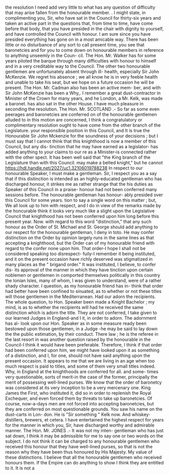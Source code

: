 the resolution I need add very little to what has any question of difficulty that may arise fallen from the honourable member. . I might state, in complimenting you, Sir, who have sat in the Council for thirty-six years and taken an active part in the questions that, from time to time, have come before that body, that you have presided in the chair with dignity to yourself, and have controlled the Council with honour. I am sure since you have presided everything has gone on in a most amicable way. There has been little or no disturbance of any sort to call present time, you see that baronetcies and for you to come down on honourable members in reference to anything unseemly in the Coun- cil. The Hon. Mr. Walker has for some years piloted the barque through many difficulties with honour to himself and in a very creditable way to the Council. The other two honourable gentlemen are unfortunately absent through ill- health, especially Sir John McKenzie. We regret his absence ; we all know he is in very feeble health and unable to take his seat, but we hope on a future occasion he will be present. The Hon. Mr. Cadman also has been an active mem- ber, and with Sir John McKenzie has been a Why,. I remember a great dust-contractor in Minister of the Crown for many years, and he London, a Mr. Kelk, was made a baronet. has also sat in the other House. I have much pleasure in seconding the resolution. The Hon. Mr. SCOTLAND .- So far as some even peerages and baronetcies are conferred on of the honourable gentlemen alluded to in this motion are concerned, I think a congratulatory or complimentary resolution ought to have come from the other branch of the Legislature. your responsible position in this Council, and It is true the Honourable Sir John Mckenzie for the soundness of your decisions ; but I must say that I cannot think that this knighthood is now a member of this Council, but any dis- tinction that he may have earned as a legislator- has added anything to your claims to our re as a Minister-is connected rather with the other spect. It has been well said that "the King branch of the Legislature than with this Council. may make a belted knight," but he cannot https://hdl.handle.net/2027/uc1.32106019788238 In respect to our honourable Speaker, I must make a gentleman. Sir, I respect you as a say that if this distinction is intended as an highly-educated gentleman who has discharged honour, it strikes me as rather strange that the his duties as Speaker of this Council in a praise- honour had not been conferred many sessions before. The honourable gentleman has honour- ably presided over this Council for some years. tion to say a single word on this matter ; but, We all look up to him with respect, and I do in view of the remarks made by the honcurable think it looks very much like a slight upon the Legislative Council that knighthood has not been conferred upon him long before this present year. Now. with regard to this word "distinction," that any such honour as the Order of St. Michael and St. George should add anything to our respect for the honourable gentleman, I deny in toto. He may confer distinction on the Order by opinion largely runs in the same lines as that accepting a knighthood, but the Order can of my honourable friend with regard to the confer none upon him. That order-I hope I shall not be considered speaking too disrespect- fuily-I remember it being instituted, and it on the present occasion have richly deserved was stigmatized in many places as the " brigand order." It was instituted, I believe, to confer dis- its approval of the manner in which they have tinction upon certain noblemen or gentlemen in comported themselves politically in this country the Ionian Isles, many of whom, I was given to understand, were of a rather shady character. I question, as my honourable friend has in- think that order had better have been confined to sinuated, as to whether or not these titles will those gentlemen in the Mediterranean. Had our adorn the recipients. The whole question, to Hon. Speaker been made a Knight Bachelor ; my mind, is as to whether the recipients will had he received the same distinction which is adorn the title. They are not conferred, I take given to our learned Judges in England-and I it, in order to adorn. The adornment has al- look upon our Hon. Speaker as in some measure ready been bestowed upon those gentlemen, in a Judge -he may be said to lay down the the public estimation, by their conduct. There law ; he is the referee in the last resort in was another question raised by the honourable in the Council-I think it would have been preferable. Therefore, I think if that order had been conferred upon him, we might have looked upon it as something of a distinction, and I, for one, should not have said anything upon the present occasion. It appears to me that we are living in an age when too much respect is paid to titles, and some of them very small titles indeed. Why, in England at the knighthoods are conferred for all. and some- times very questionable, sorts of merit-in the case of the former, principally the merit of possessing well-lined purses. We know that the order of baronetcy was considered at its very inception to be a very mercenary one. King James the First, who instituted it, did so in order to replenish the Royal Exchequer, and even forced them by threats to take up baronetcies. Of course, now-a-days men are not forced into accepting baronetcies, but they are conferred on most questionable grounds. You saw his name on the dust-carts in Lon- don. He is "Sir something " Kelk now. And whiskey-distillers, brewers, et cetera. I have entertained the highest respect for years for the manner in which you, Sir, have discharged worthy and admirable manner. The Hon. Mr. JONES .- It was not my inten- gentleman who has just sat down, I think it may be admissible for me to say one or two words on the subject. I do not think it can be charged to any honourable gentlemen who received this honour that they have well-lined purses, so that is not the reason why they have been thus honoured by His Majesty. My value of these distinctions. I believe that all the honourable gentlemen who received honours them. If the Empire can do anything to show I think they are entitled to it. It is not a 